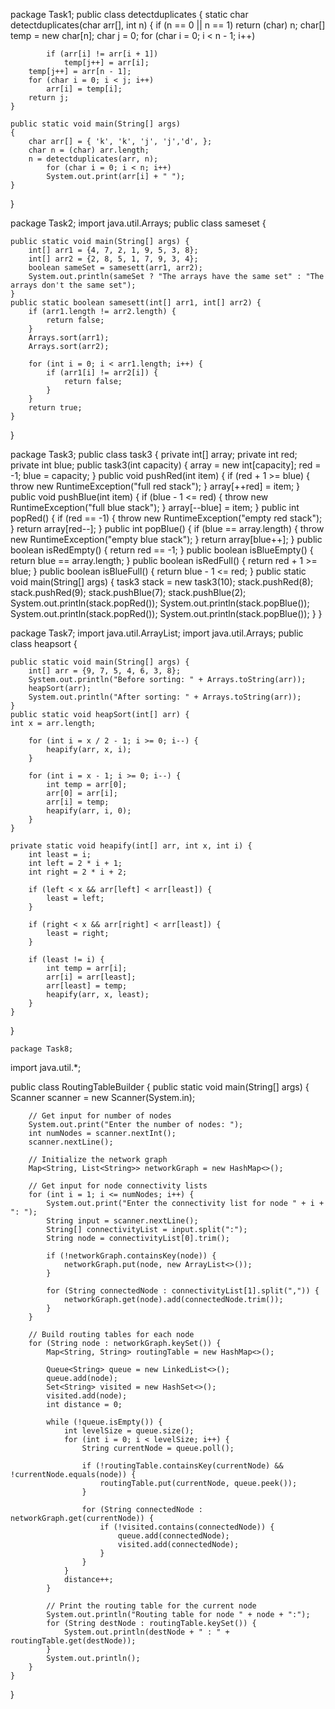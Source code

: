 package Task1;
public class detectduplicates {
	static char detectduplicates(char arr[], int n)
    {
        if (n == 0 || n == 1)
            return (char) n;
        char[] temp = new char[n];
        char j = 0;
        for (char i = 0; i < n - 1; i++)
           
            if (arr[i] != arr[i + 1])
                temp[j++] = arr[i];
        temp[j++] = arr[n - 1];
        for (char i = 0; i < j; i++)
            arr[i] = temp[i];
        return j;
    }
  
    public static void main(String[] args)
    {
        char arr[] = { 'k', 'k', 'j', 'j','d', };
        char n = (char) arr.length;
        n = detectduplicates(arr, n);
            for (char i = 0; i < n; i++)
            System.out.print(arr[i] + " ");
    }
}







package Task2;
import java.util.Arrays;
public class sameset {

    public static void main(String[] args) {
        int[] arr1 = {4, 7, 2, 1, 9, 5, 3, 8};
        int[] arr2 = {2, 8, 5, 1, 7, 9, 3, 4};
        boolean sameSet = samesett(arr1, arr2);
        System.out.println(sameSet ? "The arrays have the same set" : "The arrays don't the same set");
    }
    public static boolean samesett(int[] arr1, int[] arr2) {
        if (arr1.length != arr2.length) {
            return false;
        }
        Arrays.sort(arr1);
        Arrays.sort(arr2);

        for (int i = 0; i < arr1.length; i++) {
            if (arr1[i] != arr2[i]) {
                return false;
            }
        }
        return true;
    }
}





package Task3;
public class task3 {
    private int[] array;
    private int red;
    private int blue;
    public task3(int capacity) {
        array = new int[capacity];
        red = -1;
        blue = capacity;
    }
    public void pushRed(int item) {
        if (red + 1 >= blue) {
            throw new RuntimeException("full red stack");
        }
        array[++red] = item;
    }
    public void pushBlue(int item) {
        if (blue - 1 <= red) {
            throw new RuntimeException("full blue stack");
        }
        array[--blue] = item;
    }
    public int popRed() {
        if (red == -1) {
            throw new RuntimeException("empty red stack");
        }
        return array[red--];
    }
    public int popBlue() {
        if (blue == array.length) {
            throw new RuntimeException("empty blue stack");
        }
        return array[blue++];
    }
    public boolean isRedEmpty() {
        return red == -1;
    }
    public boolean isBlueEmpty() {
        return blue == array.length;
    }
    public boolean isRedFull() {
        return red + 1 >= blue;
    }
    public boolean isBlueFull() {
        return blue - 1 <= red;
    }
    public static void main(String[] args) {
        task3 stack = new task3(10);
        stack.pushRed(8);
        stack.pushRed(9);
        stack.pushBlue(7);
        stack.pushBlue(2);
        System.out.println(stack.popRed());
        System.out.println(stack.popBlue());
        System.out.println(stack.popRed());
        System.out.println(stack.popBlue());
    }
}





package Task7;
import java.util.ArrayList;
import java.util.Arrays;
public class heapsort {

    public static void main(String[] args) {
        int[] arr = {9, 7, 5, 4, 6, 3, 8};
        System.out.println("Before sorting: " + Arrays.toString(arr));
        heapSort(arr);
        System.out.println("After sorting: " + Arrays.toString(arr));
    }
    public static void heapSort(int[] arr) {
    int x = arr.length;
    
        for (int i = x / 2 - 1; i >= 0; i--) {
            heapify(arr, x, i);
        }

        for (int i = x - 1; i >= 0; i--) {
            int temp = arr[0];
            arr[0] = arr[i];
            arr[i] = temp;
            heapify(arr, i, 0);
        }
    }

    private static void heapify(int[] arr, int x, int i) {
        int least = i;
        int left = 2 * i + 1;
        int right = 2 * i + 2;

        if (left < x && arr[left] < arr[least]) {
            least = left;
        }

        if (right < x && arr[right] < arr[least]) {
            least = right;
        }

        if (least != i) {
            int temp = arr[i];
            arr[i] = arr[least];
            arr[least] = temp;
            heapify(arr, x, least);
        }
    }
}


    
    
    
    package Task8;
import java.util.*;

public class RoutingTableBuilder {
    public static void main(String[] args) {
        Scanner scanner = new Scanner(System.in);

        // Get input for number of nodes
        System.out.print("Enter the number of nodes: ");
        int numNodes = scanner.nextInt();
        scanner.nextLine();

        // Initialize the network graph
        Map<String, List<String>> networkGraph = new HashMap<>();

        // Get input for node connectivity lists
        for (int i = 1; i <= numNodes; i++) {
            System.out.print("Enter the connectivity list for node " + i + ": ");
            String input = scanner.nextLine();
            String[] connectivityList = input.split(":");
            String node = connectivityList[0].trim();

            if (!networkGraph.containsKey(node)) {
                networkGraph.put(node, new ArrayList<>());
            }

            for (String connectedNode : connectivityList[1].split(",")) {
                networkGraph.get(node).add(connectedNode.trim());
            }
        }

        // Build routing tables for each node
        for (String node : networkGraph.keySet()) {
            Map<String, String> routingTable = new HashMap<>();

            Queue<String> queue = new LinkedList<>();
            queue.add(node);
            Set<String> visited = new HashSet<>();
            visited.add(node);
            int distance = 0;

            while (!queue.isEmpty()) {
                int levelSize = queue.size();
                for (int i = 0; i < levelSize; i++) {
                    String currentNode = queue.poll();

                    if (!routingTable.containsKey(currentNode) && !currentNode.equals(node)) {
                        routingTable.put(currentNode, queue.peek());
                    }

                    for (String connectedNode : networkGraph.get(currentNode)) {
                        if (!visited.contains(connectedNode)) {
                            queue.add(connectedNode);
                            visited.add(connectedNode);
                        }
                    }
                }
                distance++;
            }

            // Print the routing table for the current node
            System.out.println("Routing table for node " + node + ":");
            for (String destNode : routingTable.keySet()) {
                System.out.println(destNode + " : " + routingTable.get(destNode));
            }
            System.out.println();
        }
    }
}
